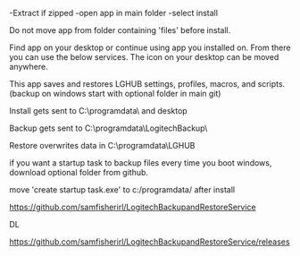  

-Extract if zipped
-open app in main folder 
-select install

Do not move app from folder containing 'files' before install.

Find app on your desktop or continue using app you installed on. 
From there you can use the below services. 
The icon on your desktop can be moved anywhere. 

This app saves and restores LGHUB settings, profiles, macros, and scripts.  
(backup on windows start with optional folder in main git)

  Install gets sent to C:\programdata\ and desktop

  Backup gets sent to C:\programdata\LogitechBackup\

  Restore overwrites data in C:\programdata\LGHUB

if you want a startup task to backup files every time you boot windows, download optional folder from github. 

 move 
 'create startup task.exe'
 to  c:/programdata/ after install

 https://github.com/samfisherirl/LogitechBackupandRestoreService

 DL

 https://github.com/samfisherirl/LogitechBackupandRestoreService/releases
